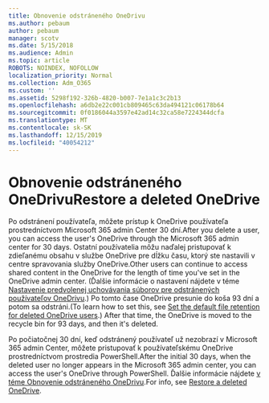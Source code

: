 ```yaml
---
title: Obnovenie odstráneného OneDrivu
ms.author: pebaum
author: pebaum
manager: scotv
ms.date: 5/15/2018
ms.audience: Admin
ms.topic: article
ROBOTS: NOINDEX, NOFOLLOW
localization_priority: Normal
ms.collection: Adm_O365
ms.custom: ''
ms.assetid: 5298f192-326b-4820-b007-7e1a1c3c2b13
ms.openlocfilehash: a6db2e22c001cb809465c63da494121c06178b64
ms.sourcegitcommit: 0f0186044a3597e42ad14c32ca58e7224344dcfa
ms.translationtype: MT
ms.contentlocale: sk-SK
ms.lasthandoff: 12/15/2019
ms.locfileid: "40054212"
---
```

# <a name="restore-a-deleted-onedrive"></a><span data-ttu-id="6f46a-102">Obnovenie odstráneného OneDrivu</span><span class="sxs-lookup"><span data-stu-id="6f46a-102">Restore a deleted OneDrive</span></span>

<span data-ttu-id="6f46a-103">Po odstránení používateľa, môžete prístup k OneDrive používateľa prostredníctvom Microsoft 365 admin Center 30 dní.</span><span class="sxs-lookup"><span data-stu-id="6f46a-103">After you delete a user, you can access the user's OneDrive through the Microsoft 365 admin center for 30 days.</span></span> <span data-ttu-id="6f46a-104">Ostatní používatelia môžu naďalej pristupovať k zdieľanému obsahu v službe OneDrive pre dĺžku času, ktorý ste nastavili v centre spravovania služby OneDrive.</span><span class="sxs-lookup"><span data-stu-id="6f46a-104">Other users can continue to access shared content in the OneDrive for the length of time you've set in the OneDrive admin center.</span></span> <span data-ttu-id="6f46a-105">(Ďalšie informácie o nastavení nájdete v téme [Nastavenie predvolenej uchovávania súborov pre odstránených používateľov OneDrivu](https://go.microsoft.com/fwlink/?linkid=874267).) Po tomto čase OneDrive presunie do koša 93 dní a potom sa odstráni.</span><span class="sxs-lookup"><span data-stu-id="6f46a-105">(To learn how to set this, see [Set the default file retention for deleted OneDrive users](https://go.microsoft.com/fwlink/?linkid=874267).) After that time, the OneDrive is moved to the recycle bin for 93 days, and then it's deleted.</span></span>
  
<span data-ttu-id="6f46a-106">Po počiatočnej 30 dní, keď odstránený používateľ už nezobrazí v Microsoft 365 admin Center, môžete pristupovať k používateľskému OneDrive prostredníctvom prostredia PowerShell.</span><span class="sxs-lookup"><span data-stu-id="6f46a-106">After the initial 30 days, when the deleted user no longer appears in the Microsoft 365 admin center, you can access the user's OneDrive through PowerShell.</span></span> <span data-ttu-id="6f46a-107">Ďalšie informácie nájdete [v téme Obnovenie odstráneného OneDrivu](https://go.microsoft.com/fwlink/?linkid=874269).</span><span class="sxs-lookup"><span data-stu-id="6f46a-107">For info, see [Restore a deleted OneDrive](https://go.microsoft.com/fwlink/?linkid=874269).</span></span>
  

